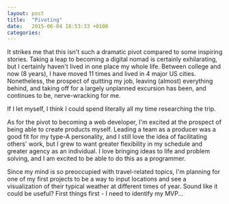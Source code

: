 ```yaml
---
layout: post
title:  "Pivoting"
date:   2015-06-04 18:53:33 +0100
categories:
---
```

It strikes me that this isn't such a dramatic pivot compared to some inspiring stories.  Taking a leap to becoming a digital nomad is certainly exhilarating, but I certainly haven't lived in one place my whole life. Between college and now (8 years), I have moved 11 times and lived in 4 major US cities.  Nonetheless, the prospect of quitting my job, leaving (almost) everything behind, and taking off for a largely unplanned excursion has been, and continues to be, nerve-wracking for me.

If I let myself, I think I could spend literally all my time researching the trip.

As for the pivot to becoming a web developer, I'm excited at the prospect of being able to create products myself. Leading a team as a producer was a good fit for my type-A personality, and I still love the idea of facilitating others' work, but I grew to want greater flexibility in my schedule and greater agency as an individual.  I love bringing ideas to life and problem solving, and I am excited to be able to do this as a programmer.

Since my mind is so preoccupied with travel-related topics, I'm planning for one of my first projects to be a way to input locations and see a visualization of their typical weather at different times of year.  Sound like it could be useful?  First things first - I need to identify my MVP...
